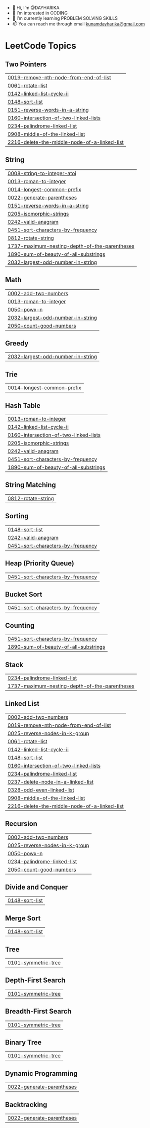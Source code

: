 - 👋 Hi, I’m @DAYHARIKA
- 👀 I’m interested in CODING
- 🌱 I’m currently learning PROBLEM SOLVING SKILLS
- 📫 You can reach me through email kunamdayharika@gmail.com

<!---
DAYHARIKA/DAYHARIKA is a ✨ special ✨ repository because its `README.md` (this file) appears on your GitHub profile.
You can click the Preview link to take a look at your changes.
--->

<!---LeetCode Topics Start-->
# LeetCode Topics
## Two Pointers
|  |
| ------- |
| [0019-remove-nth-node-from-end-of-list](https://github.com/DAYHARIKA/Leetcode-and-gfg-codes-2/tree/master/0019-remove-nth-node-from-end-of-list) |
| [0061-rotate-list](https://github.com/DAYHARIKA/Leetcode-and-gfg-codes-2/tree/master/0061-rotate-list) |
| [0142-linked-list-cycle-ii](https://github.com/DAYHARIKA/Leetcode-and-gfg-codes-2/tree/master/0142-linked-list-cycle-ii) |
| [0148-sort-list](https://github.com/DAYHARIKA/Leetcode-and-gfg-codes-2/tree/master/0148-sort-list) |
| [0151-reverse-words-in-a-string](https://github.com/DAYHARIKA/Leetcode-and-gfg-codes-2/tree/master/0151-reverse-words-in-a-string) |
| [0160-intersection-of-two-linked-lists](https://github.com/DAYHARIKA/Leetcode-and-gfg-codes-2/tree/master/0160-intersection-of-two-linked-lists) |
| [0234-palindrome-linked-list](https://github.com/DAYHARIKA/Leetcode-and-gfg-codes-2/tree/master/0234-palindrome-linked-list) |
| [0908-middle-of-the-linked-list](https://github.com/DAYHARIKA/Leetcode-and-gfg-codes-2/tree/master/0908-middle-of-the-linked-list) |
| [2216-delete-the-middle-node-of-a-linked-list](https://github.com/DAYHARIKA/Leetcode-and-gfg-codes-2/tree/master/2216-delete-the-middle-node-of-a-linked-list) |
## String
|  |
| ------- |
| [0008-string-to-integer-atoi](https://github.com/DAYHARIKA/Leetcode-and-gfg-codes-2/tree/master/0008-string-to-integer-atoi) |
| [0013-roman-to-integer](https://github.com/DAYHARIKA/Leetcode-and-gfg-codes-2/tree/master/0013-roman-to-integer) |
| [0014-longest-common-prefix](https://github.com/DAYHARIKA/Leetcode-and-gfg-codes-2/tree/master/0014-longest-common-prefix) |
| [0022-generate-parentheses](https://github.com/DAYHARIKA/Leetcode-and-gfg-codes-2/tree/master/0022-generate-parentheses) |
| [0151-reverse-words-in-a-string](https://github.com/DAYHARIKA/Leetcode-and-gfg-codes-2/tree/master/0151-reverse-words-in-a-string) |
| [0205-isomorphic-strings](https://github.com/DAYHARIKA/Leetcode-and-gfg-codes-2/tree/master/0205-isomorphic-strings) |
| [0242-valid-anagram](https://github.com/DAYHARIKA/Leetcode-and-gfg-codes-2/tree/master/0242-valid-anagram) |
| [0451-sort-characters-by-frequency](https://github.com/DAYHARIKA/Leetcode-and-gfg-codes-2/tree/master/0451-sort-characters-by-frequency) |
| [0812-rotate-string](https://github.com/DAYHARIKA/Leetcode-and-gfg-codes-2/tree/master/0812-rotate-string) |
| [1737-maximum-nesting-depth-of-the-parentheses](https://github.com/DAYHARIKA/Leetcode-and-gfg-codes-2/tree/master/1737-maximum-nesting-depth-of-the-parentheses) |
| [1890-sum-of-beauty-of-all-substrings](https://github.com/DAYHARIKA/Leetcode-and-gfg-codes-2/tree/master/1890-sum-of-beauty-of-all-substrings) |
| [2032-largest-odd-number-in-string](https://github.com/DAYHARIKA/Leetcode-and-gfg-codes-2/tree/master/2032-largest-odd-number-in-string) |
## Math
|  |
| ------- |
| [0002-add-two-numbers](https://github.com/DAYHARIKA/Leetcode-and-gfg-codes-2/tree/master/0002-add-two-numbers) |
| [0013-roman-to-integer](https://github.com/DAYHARIKA/Leetcode-and-gfg-codes-2/tree/master/0013-roman-to-integer) |
| [0050-powx-n](https://github.com/DAYHARIKA/Leetcode-and-gfg-codes-2/tree/master/0050-powx-n) |
| [2032-largest-odd-number-in-string](https://github.com/DAYHARIKA/Leetcode-and-gfg-codes-2/tree/master/2032-largest-odd-number-in-string) |
| [2050-count-good-numbers](https://github.com/DAYHARIKA/Leetcode-and-gfg-codes-2/tree/master/2050-count-good-numbers) |
## Greedy
|  |
| ------- |
| [2032-largest-odd-number-in-string](https://github.com/DAYHARIKA/Leetcode-and-gfg-codes-2/tree/master/2032-largest-odd-number-in-string) |
## Trie
|  |
| ------- |
| [0014-longest-common-prefix](https://github.com/DAYHARIKA/Leetcode-and-gfg-codes-2/tree/master/0014-longest-common-prefix) |
## Hash Table
|  |
| ------- |
| [0013-roman-to-integer](https://github.com/DAYHARIKA/Leetcode-and-gfg-codes-2/tree/master/0013-roman-to-integer) |
| [0142-linked-list-cycle-ii](https://github.com/DAYHARIKA/Leetcode-and-gfg-codes-2/tree/master/0142-linked-list-cycle-ii) |
| [0160-intersection-of-two-linked-lists](https://github.com/DAYHARIKA/Leetcode-and-gfg-codes-2/tree/master/0160-intersection-of-two-linked-lists) |
| [0205-isomorphic-strings](https://github.com/DAYHARIKA/Leetcode-and-gfg-codes-2/tree/master/0205-isomorphic-strings) |
| [0242-valid-anagram](https://github.com/DAYHARIKA/Leetcode-and-gfg-codes-2/tree/master/0242-valid-anagram) |
| [0451-sort-characters-by-frequency](https://github.com/DAYHARIKA/Leetcode-and-gfg-codes-2/tree/master/0451-sort-characters-by-frequency) |
| [1890-sum-of-beauty-of-all-substrings](https://github.com/DAYHARIKA/Leetcode-and-gfg-codes-2/tree/master/1890-sum-of-beauty-of-all-substrings) |
## String Matching
|  |
| ------- |
| [0812-rotate-string](https://github.com/DAYHARIKA/Leetcode-and-gfg-codes-2/tree/master/0812-rotate-string) |
## Sorting
|  |
| ------- |
| [0148-sort-list](https://github.com/DAYHARIKA/Leetcode-and-gfg-codes-2/tree/master/0148-sort-list) |
| [0242-valid-anagram](https://github.com/DAYHARIKA/Leetcode-and-gfg-codes-2/tree/master/0242-valid-anagram) |
| [0451-sort-characters-by-frequency](https://github.com/DAYHARIKA/Leetcode-and-gfg-codes-2/tree/master/0451-sort-characters-by-frequency) |
## Heap (Priority Queue)
|  |
| ------- |
| [0451-sort-characters-by-frequency](https://github.com/DAYHARIKA/Leetcode-and-gfg-codes-2/tree/master/0451-sort-characters-by-frequency) |
## Bucket Sort
|  |
| ------- |
| [0451-sort-characters-by-frequency](https://github.com/DAYHARIKA/Leetcode-and-gfg-codes-2/tree/master/0451-sort-characters-by-frequency) |
## Counting
|  |
| ------- |
| [0451-sort-characters-by-frequency](https://github.com/DAYHARIKA/Leetcode-and-gfg-codes-2/tree/master/0451-sort-characters-by-frequency) |
| [1890-sum-of-beauty-of-all-substrings](https://github.com/DAYHARIKA/Leetcode-and-gfg-codes-2/tree/master/1890-sum-of-beauty-of-all-substrings) |
## Stack
|  |
| ------- |
| [0234-palindrome-linked-list](https://github.com/DAYHARIKA/Leetcode-and-gfg-codes-2/tree/master/0234-palindrome-linked-list) |
| [1737-maximum-nesting-depth-of-the-parentheses](https://github.com/DAYHARIKA/Leetcode-and-gfg-codes-2/tree/master/1737-maximum-nesting-depth-of-the-parentheses) |
## Linked List
|  |
| ------- |
| [0002-add-two-numbers](https://github.com/DAYHARIKA/Leetcode-and-gfg-codes-2/tree/master/0002-add-two-numbers) |
| [0019-remove-nth-node-from-end-of-list](https://github.com/DAYHARIKA/Leetcode-and-gfg-codes-2/tree/master/0019-remove-nth-node-from-end-of-list) |
| [0025-reverse-nodes-in-k-group](https://github.com/DAYHARIKA/Leetcode-and-gfg-codes-2/tree/master/0025-reverse-nodes-in-k-group) |
| [0061-rotate-list](https://github.com/DAYHARIKA/Leetcode-and-gfg-codes-2/tree/master/0061-rotate-list) |
| [0142-linked-list-cycle-ii](https://github.com/DAYHARIKA/Leetcode-and-gfg-codes-2/tree/master/0142-linked-list-cycle-ii) |
| [0148-sort-list](https://github.com/DAYHARIKA/Leetcode-and-gfg-codes-2/tree/master/0148-sort-list) |
| [0160-intersection-of-two-linked-lists](https://github.com/DAYHARIKA/Leetcode-and-gfg-codes-2/tree/master/0160-intersection-of-two-linked-lists) |
| [0234-palindrome-linked-list](https://github.com/DAYHARIKA/Leetcode-and-gfg-codes-2/tree/master/0234-palindrome-linked-list) |
| [0237-delete-node-in-a-linked-list](https://github.com/DAYHARIKA/Leetcode-and-gfg-codes-2/tree/master/0237-delete-node-in-a-linked-list) |
| [0328-odd-even-linked-list](https://github.com/DAYHARIKA/Leetcode-and-gfg-codes-2/tree/master/0328-odd-even-linked-list) |
| [0908-middle-of-the-linked-list](https://github.com/DAYHARIKA/Leetcode-and-gfg-codes-2/tree/master/0908-middle-of-the-linked-list) |
| [2216-delete-the-middle-node-of-a-linked-list](https://github.com/DAYHARIKA/Leetcode-and-gfg-codes-2/tree/master/2216-delete-the-middle-node-of-a-linked-list) |
## Recursion
|  |
| ------- |
| [0002-add-two-numbers](https://github.com/DAYHARIKA/Leetcode-and-gfg-codes-2/tree/master/0002-add-two-numbers) |
| [0025-reverse-nodes-in-k-group](https://github.com/DAYHARIKA/Leetcode-and-gfg-codes-2/tree/master/0025-reverse-nodes-in-k-group) |
| [0050-powx-n](https://github.com/DAYHARIKA/Leetcode-and-gfg-codes-2/tree/master/0050-powx-n) |
| [0234-palindrome-linked-list](https://github.com/DAYHARIKA/Leetcode-and-gfg-codes-2/tree/master/0234-palindrome-linked-list) |
| [2050-count-good-numbers](https://github.com/DAYHARIKA/Leetcode-and-gfg-codes-2/tree/master/2050-count-good-numbers) |
## Divide and Conquer
|  |
| ------- |
| [0148-sort-list](https://github.com/DAYHARIKA/Leetcode-and-gfg-codes-2/tree/master/0148-sort-list) |
## Merge Sort
|  |
| ------- |
| [0148-sort-list](https://github.com/DAYHARIKA/Leetcode-and-gfg-codes-2/tree/master/0148-sort-list) |
## Tree
|  |
| ------- |
| [0101-symmetric-tree](https://github.com/DAYHARIKA/Leetcode-and-gfg-codes-2/tree/master/0101-symmetric-tree) |
## Depth-First Search
|  |
| ------- |
| [0101-symmetric-tree](https://github.com/DAYHARIKA/Leetcode-and-gfg-codes-2/tree/master/0101-symmetric-tree) |
## Breadth-First Search
|  |
| ------- |
| [0101-symmetric-tree](https://github.com/DAYHARIKA/Leetcode-and-gfg-codes-2/tree/master/0101-symmetric-tree) |
## Binary Tree
|  |
| ------- |
| [0101-symmetric-tree](https://github.com/DAYHARIKA/Leetcode-and-gfg-codes-2/tree/master/0101-symmetric-tree) |
## Dynamic Programming
|  |
| ------- |
| [0022-generate-parentheses](https://github.com/DAYHARIKA/Leetcode-and-gfg-codes-2/tree/master/0022-generate-parentheses) |
## Backtracking
|  |
| ------- |
| [0022-generate-parentheses](https://github.com/DAYHARIKA/Leetcode-and-gfg-codes-2/tree/master/0022-generate-parentheses) |
<!---LeetCode Topics End-->